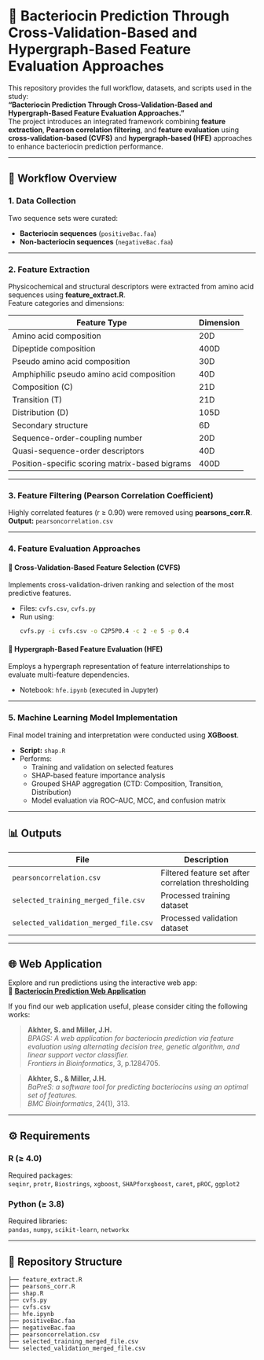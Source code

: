 # 🧬 Bacteriocin Prediction Through Cross-Validation-Based and Hypergraph-Based Feature Evaluation Approaches

This repository provides the full workflow, datasets, and scripts used in the study:  
**“Bacteriocin Prediction Through Cross-Validation-Based and Hypergraph-Based Feature Evaluation Approaches.”**  
The project introduces an integrated framework combining **feature extraction**, **Pearson correlation filtering**, and **feature evaluation** using **cross-validation-based (CVFS)** and **hypergraph-based (HFE)** approaches to enhance bacteriocin prediction performance.

---

## 🧩 Workflow Overview

### 1. **Data Collection**
Two sequence sets were curated:
- **Bacteriocin sequences** (`positiveBac.faa`)
- **Non-bacteriocin sequences** (`negativeBac.faa`)

---

### 2. **Feature Extraction**
Physicochemical and structural descriptors were extracted from amino acid sequences using **feature_extract.R**.  
Feature categories and dimensions:

| Feature Type | Dimension |
|---------------|------------|
| Amino acid composition | 20D |
| Dipeptide composition | 400D |
| Pseudo amino acid composition | 30D |
| Amphiphilic pseudo amino acid composition | 40D |
| Composition (C) | 21D |
| Transition (T) | 21D |
| Distribution (D) | 105D |
| Secondary structure | 6D |
| Sequence-order-coupling number | 20D |
| Quasi-sequence-order descriptors | 40D |
| Position-specific scoring matrix-based bigrams | 400D |

---

### 3. **Feature Filtering (Pearson Correlation Coefficient)**
Highly correlated features (r ≥ 0.90) were removed using **pearsons_corr.R**.  
**Output:** `pearsoncorrelation.csv`

---

### 4. **Feature Evaluation Approaches**

#### 🧮 Cross-Validation-Based Feature Selection (CVFS)
Implements cross-validation-driven ranking and selection of the most predictive features.  
- Files: `cvfs.csv`, `cvfs.py`  
- Run using:
  ```bash
  cvfs.py -i cvfs.csv -o C2P5P0.4 -c 2 -e 5 -p 0.4
  ```

#### 🧠 Hypergraph-Based Feature Evaluation (HFE)
Employs a hypergraph representation of feature interrelationships to evaluate multi-feature dependencies.  
- Notebook: `hfe.ipynb` (executed in Jupyter)

---

### 5. **Machine Learning Model Implementation**
Final model training and interpretation were conducted using **XGBoost**.

- **Script:** `shap.R`  
- Performs:
  - Training and validation on selected features  
  - SHAP-based feature importance analysis  
  - Grouped SHAP aggregation (CTD: Composition, Transition, Distribution)  
  - Model evaluation via ROC–AUC, MCC, and confusion matrix

---

## 📊 Outputs

| File | Description |
|------|--------------|
| `pearsoncorrelation.csv` | Filtered feature set after correlation thresholding |
| `selected_training_merged_file.csv` | Processed training dataset |
| `selected_validation_merged_file.csv` | Processed validation dataset |

---

## 🌐 Web Application

Explore and run predictions using the interactive web app:  
🔗 **[Bacteriocin Prediction Web Application](https://shiny.tricities.wsu.edu/bacteriocin-prediction/)**

If you find our web application useful, please consider citing the following works:

> **Akhter, S. and Miller, J.H.**  
> *BPAGS: A web application for bacteriocin prediction via feature evaluation using alternating decision tree, genetic algorithm, and linear support vector classifier.*  
> *Frontiers in Bioinformatics*, 3, p.1284705.

> **Akhter, S., & Miller, J.H.**  
> *BaPreS: a software tool for predicting bacteriocins using an optimal set of features.*  
> *BMC Bioinformatics*, 24(1), 313.

---

## ⚙️ Requirements

### **R (≥ 4.0)**
Required packages:  
`seqinr`, `protr`, `Biostrings`, `xgboost`, `SHAPforxgboost`, `caret`, `pROC`, `ggplot2`

### **Python (≥ 3.8)**
Required libraries:  
`pandas`, `numpy`, `scikit-learn`, `networkx`

---

## 📂 Repository Structure

```
├── feature_extract.R
├── pearsons_corr.R
├── shap.R
├── cvfs.py
├── cvfs.csv
├── hfe.ipynb
├── positiveBac.faa
├── negativeBac.faa
├── pearsoncorrelation.csv
├── selected_training_merged_file.csv
└── selected_validation_merged_file.csv
```
